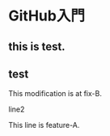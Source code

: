 # GitHub入門
## this is test.
## test


This modification is at fix-B.

line2

This line is feature-A.
